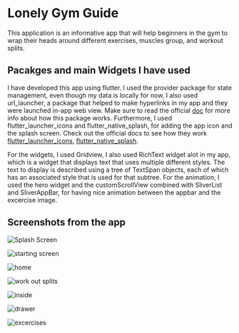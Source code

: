 # Lonely Gym Guide

This application is an informative app that will help beginners in the gym to wrap their heads around different exercises, muscles group, and workout splits.

## Pacakges and main Widgets I have used

I have developed this app using flutter. I used the provider package for state management, even though my data is locally for now, I also used url_launcher, a package that helped to make hyperlinks in my app and they were launched in-app web view. Make sure to read the official [doc](https://pub.dev/packages/url_launcher) for more info about how this package works. Furthermore, I used flutter_launcher_icons and flutter_native_splash, for adding the app icon and the splash screen. Check out the official docs to see how they work [flutter_launcher_icons](https://pub.dev/packages/flutter_launcher_icons), [flutter_native_splash](https://pub.dev/packages/flutter_native_splash). 

For the widgets, I used Gridview, I also used RichText widget alot in my app, which is a widget that displays text that uses multiple different styles. The text to display is described using a tree of TextSpan objects, each of which has an associated style that is used for that subtree. For the animation, I used the hero widget and the customScrollView combined with SliverList and SliverAppBar, for having nice animation between the appbar and the excercise image. 

## Screenshots from the app

![Splash Screen](https://user-images.githubusercontent.com/70327788/223270853-e7a842e9-3464-4717-8181-aa6c9957bd44.JPG) 

![starting screen](https://user-images.githubusercontent.com/70327788/223273762-b92dcc7b-f0a2-40ab-b6a4-0b63e438fb07.JPG)

![home](https://user-images.githubusercontent.com/70327788/223275725-c6e95925-f4e8-4cb7-8c45-dc559bfefc18.JPG)

![work out splits](https://user-images.githubusercontent.com/70327788/223276164-d379be6a-f228-4a56-9aa3-5b80d06c68e8.JPG)

![inside](https://user-images.githubusercontent.com/70327788/223276779-137f901e-01c4-4658-b86f-e2e2e9c7713b.JPG)

![drawer](https://user-images.githubusercontent.com/70327788/223277482-601fb457-6838-4a8c-97bd-13c4252757e1.JPG)

![excercises](https://user-images.githubusercontent.com/70327788/223278161-0db2309c-18c2-42d4-b02c-b71b3b824d7d.JPG)








